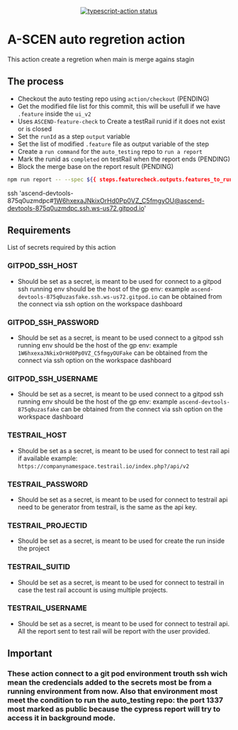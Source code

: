 <p align="center">
  <a href="https://github.com/actions/typescript-action/actions"><img alt="typescript-action status" src="https://github.com/actions/typescript-action/workflows/build-test/badge.svg"></a>
</p>

# A-SCEN auto regretion action

This action create a regretion when main is merge agains stagin


## The process

* Checkout the auto testing repo using `action/checkout` (PENDING)
* Get the modified file list for this commit, this will be usefull if we have `.feature` inside the `ui_v2`
* Uses `ASCEND-feature-check` to Create a testRail runid if it does not exist or is closed 
* Set the `runId` as a step `output` variable
* Set the list of modified `.feature` file as output variable of the step
* Create a `run command` for the `auto_testing` repo to `run a report`
* Mark the runid as `completed` on testRail when the report ends (PENDING)
* Block the merge base on the report result (PENDING)

```sh
npm run report -- --spec ${{ steps.featurecheck.outputs.features_to_run }} --testrail_runId ${{ steps.featurecheck.outputs.run_id }}
```

ssh 'ascend-devtools-875q0uzmdpc#1W6hxexaJNkixOrHd0Pp0VZ_C5fmgyOU@ascend-devtools-875q0uzmdpc.ssh.ws-us72.gitpod.io'

## Requirements
List of secrets required by this action
### GITPOD_SSH_HOST
* Should be set as a secret, is meant to be used for connect to a gitpod ssh running env should be the host of the gp env: example `ascend-devtools-875q0uzasfake.ssh.ws-us72.gitpod.io` can be obtained from the connect via ssh option on the workspace dashboard
### GITPOD_SSH_PASSWORD
* Should be set as a secret, is meant to be used connect to a gitpod ssh running env should be the host of the gp env: example `1W6hxexaJNkixOrHd0Pp0VZ_C5fmgyOUFake` can be obtained from the connect via ssh option on the workspace dashboard
### GITPOD_SSH_USERNAME
* Should be set as a secret, is meant to be used connect to a gitpod ssh running env should be the host of the gp env: example `ascend-devtools-875q0uzasfake` can be obtained from the connect via ssh option on the workspace dashboard
### TESTRAIL_HOST
* Should be set as a secret, is meant to be used for connect to test rail api if available example: `https://companynamespace.testrail.io/index.php?/api/v2`
### TESTRAIL_PASSWORD
* Should be set as a secret, is meant to be used for connect to testrail api need to be generator from testrail, is the same as the api key.
### TESTRAIL_PROJECTID
* Should be set as a secret, is meant to be used for create the run inside the project
### TESTRAIL_SUITID
* Should be set as a secret, is meant to be used for connect to testrail in case the test rail account is using multiple projects.
### TESTRAIL_USERNAME
* Should be set as a secret, is meant to be used for connect to testrail api. All the report sent to test rail will be report with the user provided.

## Important

### These action connect to a git pod environment trouth ssh wich mean the credencials added to the secrets most be from a running environment from now. Also that environment most meet the condition to run the auto_testing repo: the port 1337 most marked as public because the cypress report will try to access it in background mode.
